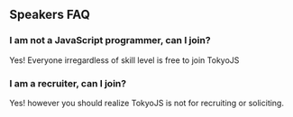 ## Speakers FAQ

### I am not a JavaScript programmer, can I join?
Yes! Everyone irregardless of skill level is free to join TokyoJS

### I am a recruiter, can I join?
Yes! however you should realize TokyoJS is not for recruiting or soliciting.
